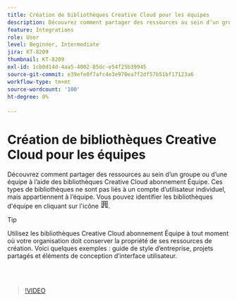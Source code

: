 ```yaml
---
title: Création de bibliothèques Creative Cloud pour les équipes
description: Découvrez comment partager des ressources au sein d’un groupe ou d’une équipe à l’aide des bibliothèques Creative Cloud abonnement Équipe
feature: Integrations
role: User
level: Beginner, Intermediate
jira: KT-8209
thumbnail: KT-8209
exl-id: 1cb0d14d-4aa5-4002-85dc-e54f25b39945
source-git-commit: e39efe0f7afc4e3e970ea7f2df57b51bf17123a6
workflow-type: tm+mt
source-wordcount: '100'
ht-degree: 0%

---
```


# Création de bibliothèques Creative Cloud pour les équipes

Découvrez comment partager des ressources au sein d’un groupe ou d’une équipe à l’aide des bibliothèques Creative Cloud abonnement Équipe. Ces types de bibliothèques ne sont pas liés à un compte d’utilisateur individuel, mais appartiennent à l’équipe. Vous pouvez identifier les bibliothèques d&#39;équipe en cliquant sur l&#39;icône ![créer une image](assets/Smock_Building_18_N.png).

>[!TIP]
>
>Utilisez les bibliothèques Creative Cloud abonnement Équipe à tout moment où votre organisation doit conserver la propriété de ses ressources de création. Voici quelques exemples : guide de style d’entreprise, projets partagés et éléments de conception d’interface utilisateur.

<br> 

>[!VIDEO](https://video.tv.adobe.com/v/3410396?hidetitle=true&captions=fre_fr)
